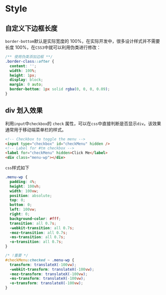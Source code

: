 # Style

## 自定义下边框长度

`border-bottom`默认是实际宽度的 100%，在实际开发中，很多设计样式并不需要长度 100%，在`CSS3`中就可以利用伪类进行修改：

```css
/** 使用伪类添加边框 **/
.border-class::after {
  content: '';
  width: 100%;
  height: 1px;
  display: block;
  margin: 0 auto;
  border-bottom: 1px solid rgba(0, 0, 0, 0.09);
}
```

## div 划入效果

利用`input`中`checkbox`的 `check` 属性，可以在`css`中直接判断是否显示`div`。该效果通常用于移动端菜单栏的样式。

```html
<!-- Checkbox to toggle the menu -->
<input type="checkbox" id="checkMenu" hidden />
<!-- Label for #tm checkbox -->
<label for="checkMenu" hidden>Click Me</label>
<div class="menu-wp"></div>
```

`css`样式如下

```css
.menu-wp {
  padding: 4%;
  height: 100vh;
  width: 100vw;
  position: absolute;
  top: 0;
  bottom: 0;
  left: 100vw;
  right: 0;
  background-color: #fff;
  transition: all 0.7s;
  -webkit-transition: all 0.7s;
  -moz-transition: all 0.7s;
  -ms-transition: all 0.7s;
  -o-transition: all 0.7s;
}

/* !重要 */
#checkMenu:checked ~ .menu-wp {
  transform: translateX(-100vw);
  -webkit-transform: translateX(-100vw);
  -moz-transform: translateX(-100vw);
  -ms-transform: translateX(-100vw);
  -o-transform: translateX(-100vw);
}
```
